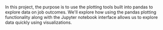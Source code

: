 In this project, the purpose is to use the plotting tools built into pandas to explore data on job outcomes. 
We'll explore how using the pandas plotting functionality along with the Jupyter notebook interface 
allows us to explore data quickly using visualizations.
